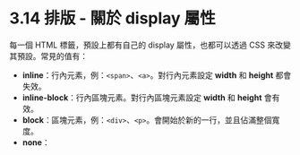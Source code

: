 # 3.14 排版 - 關於 display 屬性

每一個 HTML 標籤，預設上都有自己的 display 屬性，也都可以透過 CSS 來改變其預設。常見的值有：

* **inline**：行內元素，例：`<span>`、`<a>`。對行內元素設定 **width** 和 **height** 都會失效。
* **inline-block**：行內區塊元素。對行內區塊元素設定 **width** 和 **height** 會有效。
* **block**：區塊元素，例：`<div>`、`<p>`。會開始於新的一行，並且佔滿整個寬度。
* **none**：



